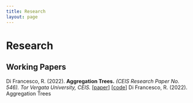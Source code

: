 ```yaml
---
title: Research
layout: page
---
```


# Research

## Working Papers

Di Francesco, R. (2022).
<b>Aggregation Trees.</b> <i>(CEIS Research Paper No. 546). Tor Vergata University, CEIS.</i>
[<a href="https://papers.ssrn.com/sol3/papers.cfm?abstract_id=4304256">paper</a>]
[<a href="https://github.com/riccardo-df/aggTrees">code</a>]
Di Francesco, R. (2022). Aggregation Trees 
